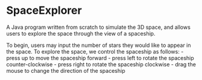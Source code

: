 SpaceExplorer
=============

A Java program written from scratch to simulate the 3D space, and allows users to explore the space through the view of a spaceship.

To begin, users may input the number of stars they would like to appear in the space. 
To explore the space, we control the spaceship as follows:
				- press up to move the spaceship forward
				- press left to rotate the spaceship counter-clockwise
				- press right to rotate the spaceship clockwise
				- drag the mouse to change the direction of the spaceship
